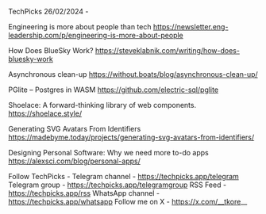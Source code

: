 TechPicks 26/02/2024 -

Engineering is more about people than tech
https://newsletter.eng-leadership.com/p/engineering-is-more-about-people

How Does BlueSky Work?
https://steveklabnik.com/writing/how-does-bluesky-work

Asynchronous clean-up
https://without.boats/blog/asynchronous-clean-up/

PGlite – Postgres in WASM
https://github.com/electric-sql/pglite

Shoelace: A forward-thinking library of web components.
https://shoelace.style/

Generating SVG Avatars From Identifiers
https://madebyme.today/projects/generating-svg-avatars-from-identifiers/

Designing Personal Software: Why we need more to-do apps
https://alexsci.com/blog/personal-apps/

Follow TechPicks -
Telegram channel - https://techpicks.app/telegram
Telegram group - https://techpicks.app/telegramgroup
RSS Feed - https://techpicks.app/rss
WhatsApp channel - https://techpicks.app/whatsapp
Follow me on X - https://x.com/__tkore__